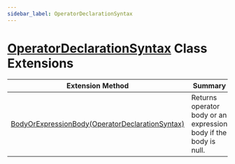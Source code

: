 ```yaml
---
sidebar_label: OperatorDeclarationSyntax
---
```


# [OperatorDeclarationSyntax](https://docs.microsoft.com/en-us/dotnet/api/microsoft.codeanalysis.csharp.syntax.operatordeclarationsyntax) Class Extensions

| Extension Method | Summary |
| ---------------- | ------- |
| [BodyOrExpressionBody(OperatorDeclarationSyntax)](../../../../Roslynator/CSharp/SyntaxExtensions/BodyOrExpressionBody/index.md#Roslynator_CSharp_SyntaxExtensions_BodyOrExpressionBody_Microsoft_CodeAnalysis_CSharp_Syntax_OperatorDeclarationSyntax_) | Returns operator body or an expression body if the body is null\. |

